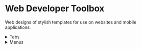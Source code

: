 # Web Developer Toolbox
Web designs of stylish templates for use on websites and mobile applications.


<details>
<summary> Tabs </summary>

 
<details>
  <summary> Eagle tab</summary>
    <p align="center">
    <img width="900" src="https://github.com/BulletSentence/Web-Dev-Style/blob/main/Eagle_Tab/Eagle_tab.PNG">
  </p>
    <p align="center">
    <a href="https://github.com/BulletSentence/Web-Dev-Style/tree/main/Eagle_Tab"> Code </a>
      <a href="https://github.com/BulletSentence/Web-Dev-Style/tree/main/Eagle_Tab"> View </a>
  </p>
</details>
  
 
</details>






<details>
<summary> Menus </summary>
    <a href="https://github.com/BulletSentence/Web-Dev-Toolbox/tree/main/Menus/White-Responsive-Menu"> * Minimalistic Menu </a>
</details>

  
</details>
